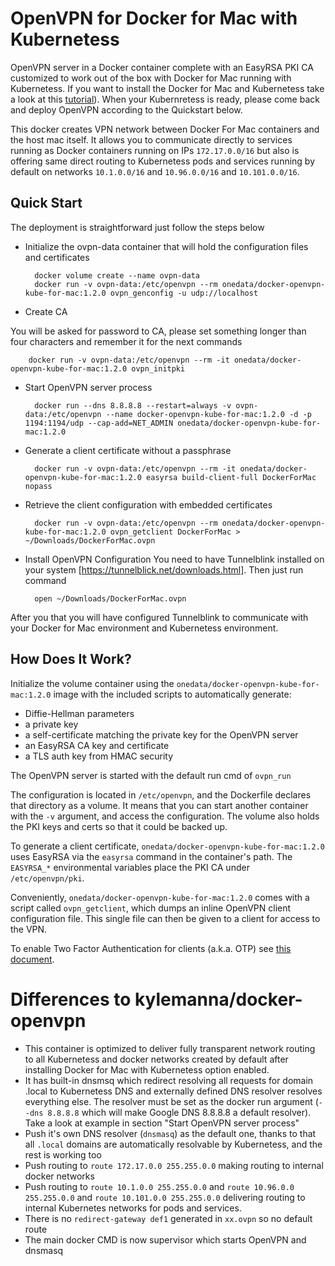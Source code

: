 # OpenVPN for Docker for Mac with Kubernetess

OpenVPN server in a Docker container complete with an EasyRSA PKI CA customized to work out of the box with Docker for Mac running with Kubernetess. If you want to install the Docker for Mac and Kubernetess take a look at this [tutorial](https://rominirani.com/tutorial-getting-started-with-kubernetes-with-docker-on-mac-7f58467203fd)). When your Kubernretess is ready, please come back and deploy OpenVPN according to the Quickstart below. 

This docker creates VPN network between Docker For Mac containers and the host mac itself. It allows you to communicate directly to services running as Docker containers running on IPs `172.17.0.0/16` but also is offering same direct routing to Kubernetess pods and services running by default on networks `10.1.0.0/16` and `10.96.0.0/16` and `10.101.0.0/16`.




## Quick Start
The deployment is straightforward just follow the steps below

* Initialize the ovpn-data container that will hold the configuration files and certificates

        docker volume create --name ovpn-data
        docker run -v ovpn-data:/etc/openvpn --rm onedata/docker-openvpn-kube-for-mac:1.2.0 ovpn_genconfig -u udp://localhost

* Create CA 

You will be asked for password to CA, please set something longer than four characters and remember it for the next commands

        docker run -v ovpn-data:/etc/openvpn --rm -it onedata/docker-openvpn-kube-for-mac:1.2.0 ovpn_initpki


* Start OpenVPN server process

        docker run --dns 8.8.8.8 --restart=always -v ovpn-data:/etc/openvpn --name docker-openvpn-kube-for-mac:1.2.0 -d -p 1194:1194/udp --cap-add=NET_ADMIN onedata/docker-openvpn-kube-for-mac:1.2.0


* Generate a client certificate without a passphrase

        docker run -v ovpn-data:/etc/openvpn --rm -it onedata/docker-openvpn-kube-for-mac:1.2.0 easyrsa build-client-full DockerForMac nopass

* Retrieve the client configuration with embedded certificates

        docker run -v ovpn-data:/etc/openvpn --rm onedata/docker-openvpn-kube-for-mac:1.2.0 ovpn_getclient DockerForMac > ~/Downloads/DockerForMac.ovpn

* Install OpenVPN Configuration
You need to have Tunnelblink installed on your system [https://tunnelblick.net/downloads.html].
Then just run command

        open ~/Downloads/DockerForMac.ovpn

After you that you will have configured Tunnelblink to communicate with your Docker for Mac environment and Kubernetess environment. 



## How Does It Work?

Initialize the volume container using the `onedata/docker-openvpn-kube-for-mac:1.2.0` image with the
included scripts to automatically generate:

- Diffie-Hellman parameters
- a private key
- a self-certificate matching the private key for the OpenVPN server
- an EasyRSA CA key and certificate
- a TLS auth key from HMAC security

The OpenVPN server is started with the default run cmd of `ovpn_run`

The configuration is located in `/etc/openvpn`, and the Dockerfile
declares that directory as a volume. It means that you can start another
container with the `-v` argument, and access the configuration.
The volume also holds the PKI keys and certs so that it could be backed up.

To generate a client certificate, `onedata/docker-openvpn-kube-for-mac:1.2.0` uses EasyRSA via the
`easyrsa` command in the container's path.  The `EASYRSA_*` environmental
variables place the PKI CA under `/etc/openvpn/pki`.

Conveniently, `onedata/docker-openvpn-kube-for-mac:1.2.0` comes with a script called `ovpn_getclient`,
which dumps an inline OpenVPN client configuration file.  This single file can
then be given to a client for access to the VPN.

To enable Two Factor Authentication for clients (a.k.a. OTP) see [this document](/docs/otp.md).

# Differences to kylemanna/docker-openvpn
* This container is optimized to deliver fully transparent network routing to all Kubernetess and docker networks created by default after installing Docker for Mac with Kubernetess option enabled.
* It has built-in dnsmsq which redirect resolving all requests for domain .local to Kubernetess DNS and externally defined DNS resolver resolves everything else. The resolver must be set as the docker run argument (`--dns 8.8.8.8` which will make  Google DNS 8.8.8.8 a default resolver). Take a look at example in section  "Start OpenVPN server process"
* Push it's own DNS resolver (`dnsmasq`) as the default one, thanks to that all `.local` domains are automatically resolvable by Kubernetess, and the rest is working too
* Push routing to `route 172.17.0.0 255.255.0.0` making routing to internal docker networks 
* Push routing to `route 10.1.0.0 255.255.0.0` and `route 10.96.0.0 255.255.0.0` and `route 10.101.0.0 255.255.0.0` delivering routing to internal Kubernetes networks for pods and services.
* There is no `redirect-gateway def1` generated in `xx.ovpn` so no default route
* The main docker CMD is now supervisor which starts OpenVPN and dnsmasq

